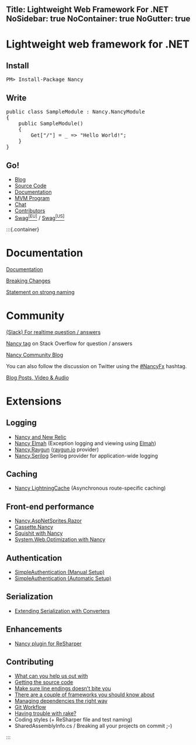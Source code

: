 Title: Lightweight Web Framework For .NET
NoSidebar: true
NoContainer: true
NoGutter: true
---
<div class="jumbotron jumbotron-intro">
	<div class="container-background">
		<div class="container">
			<h1>Lightweight web framework for .NET</h1>
            <div class="row">
                <div class="col-md-6" id="instructions">
                    <h2>Install</h2>
                    <pre>PM&gt; Install-Package Nancy</pre>
                    <h2>Write</h2>
<pre>public class SampleModule : Nancy.NancyModule
{
    public SampleModule()
    {
        Get["/"] = _ =&gt; "Hello World!";
    }
}</pre>
                    <h2>Go!</h2>
                </div>
                <div class="col-md-6">
                    <ul id="navigation">
                        <li><a href="http://blog.nancyfx.org/" target="_blank">Blog</a></li>
                        <li><a href="https://github.com/NancyFx" target="_blank">Source Code</a></li>
                        <li><a href="https://github.com/NancyFx/Nancy/wiki/Documentation" target="_blank">Documentation</a></li>
                        <li><a href="mvm.html">MVM Program</a></li>
                        <li><a href="https://slack.nancyfx.org/" target="_blank">Chat</a></li>
                        <li><a href="http://nancyfx.org/contribs.html">Contributors</a></li>
                        <li><a href="http://nancyfx.spreadshirt.net/" target="_blank">Swag<sup>[EU]</sup></a> / <a href="http://nancyfx.spreadshirt.com/" target="_blank">Swag<sup>[US]</sup></a></li>
                    </ul>
                </div>
            </div>
		</div>
	</div>
</div>

:::{.container}

# Documentation

[Documentation](/docs)

[Breaking Changes](/docs/resources/breaking-changes)

[Statement on strong naming](/docs/resources/statement-on-strong-naming)

# Community

[(Slack) For realtime question / answers](http://slack.nancyfx.org/)

[Nancy tag](http://stackoverflow.com/questions/tagged/nancy) on Stack Overflow for question / answers

[Nancy Community Blog](http://blog.nancyfx.org/)

You can also follow the discussion on Twitter using the [#NancyFx](http://twitter.com/search?q=%23Nancyfx) hashtag.

[Blog Posts, Video & Audio](/docs/resources/blog-post-video-and-audio)

# Extensions

## Logging 
- [Nancy and New Relic](/docs/nancy-and-new-relic)
- [Nancy Elmah](https://github.com/creamdog/Nancy.Elmah) (Exception logging and viewing using [Elmah](https://code.google.com/p/elmah/))
- [Nancy.Raygun](http://nuget.org/packages/Nancy.Raygun/) ([raygun.io](http://www.raygun.io) provider)
- [Nancy.Serilog](https://github.com/Zaid-Ajaj/Nancy.Serilog) Serilog provider for application-wide logging

## Caching
- [Nancy LightningCache](https://github.com/creamdog/Nancy.LightningCache) (Asynchronous route-specific caching)

## Front-end performance 
- [Nancy.AspNetSprites.Razor](https://github.com/JefClaes/Nancy.AspNetSprites.Razor) 
- [Cassette.Nancy](https://github.com/ChrisMH/Cassette.Nancy)
- [Squishit with Nancy](https://github.com/NancyFx/Nancy/wiki/SquishIt-with-Nancy)
- [System.Web.Optimization with Nancy](https://github.com/NancyFx/Nancy/wiki/How-to-use-System.Web.Optimization-Bundling-with-Nancy)

## Authentication
- [SimpleAuthentication (Manual Setup)](https://github.com/SimpleAuthentication/SimpleAuthentication/wiki/NancyFX-Manual-Setup)
- [SimpleAuthentication (Automatic Setup)](https://github.com/SimpleAuthentication/SimpleAuthentication/wiki/NancyFX-Automatic-Setup)

## Serialization
- [Extending Serialization with Converters](/docs/using-models/extending-serialization-with-converters)

## Enhancements
- [Nancy plugin for ReSharper](https://github.com/NancyFx/Nancy.ReSharper)

## Contributing
* [What can you help us out with](/docs/contributing/what-can-you-help-us-out-with)
* [Getting the source code](/docs/contributing/getting-the-source-code)
* [Make sure line endings doesn't bite you](/docs/contributing/make-sure-line-endings-doesnt-bite-you)
* [There are a couple of frameworks you should know about](/docs/contributing/there-are-a-couple-of-frameworks-you-should-know-about)
* [Managing dependencies the right way](/docs/contributing/managing-dependencies-the-right-way)
* [Git Workflow](/docs/contributing/git-workflow)
* [Having trouble with rake?](/docs/contributing/having-trouble-with-rake)
* Coding styles (+ ReSharper file and test naming)
* SharedAssemblyInfo.cs / Breaking all your projects on commit ;-)

:::